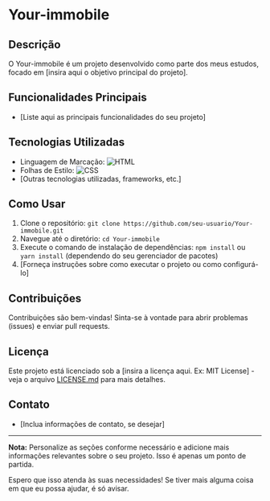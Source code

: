 # Your-immobile

## Descrição
O Your-immobile é um projeto desenvolvido como parte dos meus estudos, focado em [insira aqui o objetivo principal do projeto].

## Funcionalidades Principais
- [Liste aqui as principais funcionalidades do seu projeto]

## Tecnologias Utilizadas
- Linguagem de Marcação: ![HTML](https://img.shields.io/badge/HTML-5-orange)
- Folhas de Estilo: ![CSS](https://img.shields.io/badge/CSS-3-blue)
- [Outras tecnologias utilizadas, frameworks, etc.]

## Como Usar
1. Clone o repositório: `git clone https://github.com/seu-usuario/Your-immobile.git`
2. Navegue até o diretório: `cd Your-immobile`
3. Execute o comando de instalação de dependências: `npm install` ou `yarn install` (dependendo do seu gerenciador de pacotes)
4. [Forneça instruções sobre como executar o projeto ou como configurá-lo]

## Contribuições
Contribuições são bem-vindas! Sinta-se à vontade para abrir problemas (issues) e enviar pull requests.

## Licença
Este projeto está licenciado sob a [insira a licença aqui. Ex: MIT License] - veja o arquivo [LICENSE.md](LICENSE.md) para mais detalhes.

## Contato
- [Inclua informações de contato, se desejar]

---

**Nota:** Personalize as seções conforme necessário e adicione mais informações relevantes sobre o seu projeto. Isso é apenas um ponto de partida.

Espero que isso atenda às suas necessidades! Se tiver mais alguma coisa em que eu possa ajudar, é só avisar.
